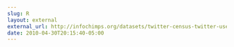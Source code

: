 ```yaml
---
slug: R
layout: external
external_url: http://infochimps.org/datasets/twitter-census-twitter-users-by-background-color
date: 2010-04-30T20:15:40-05:00
---
```

